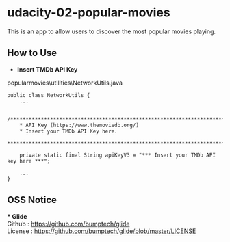 # udacity-02-popular-movies
This is an app to allow users to discover the most popular movies playing.


## How to Use
- **Insert TMDb API Key**  

popularmovies\utilities\NetworkUtils.java

    public class NetworkUtils {
        ...
        
        /**************************************************************************
        * API Key (https://www.themoviedb.org/)
        * Insert your TMDb API Key here.
        **************************************************************************/

        private static final String apiKeyV3 = "*** Insert your TMDb API key here ***";
        
        ...
    }

## OSS Notice
**\* Glide**    
Github : https://github.com/bumptech/glide  
License : https://github.com/bumptech/glide/blob/master/LICENSE
